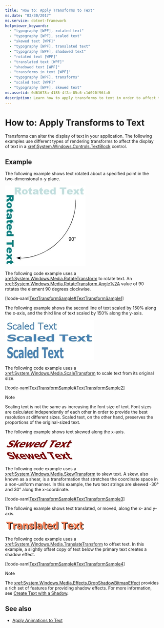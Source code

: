 ```yaml
---
title: "How to: Apply Transforms to Text"
ms.date: "03/30/2017"
ms.service: dotnet-framework
helpviewer_keywords: 
  - "typography [WPF], rotated text"
  - "typography [WPF], scaled text"
  - "skewed text [WPF]"
  - "typography [WPF], translated text"
  - "typography [WPF], shadowed text"
  - "rotated text [WPF]"
  - "translated text [WPF]"
  - "shadowed text [WPF]"
  - "transforms in text [WPF]"
  - "typography [WPF], transforms"
  - "scaled text [WPF]"
  - "typography [WPF], skewed text"
ms.assetid: 0d61678a-4185-4f2a-85c6-c1d020f96fa0
description: Learn how to apply transforms to text in order to affect the display of text in a TextBlock control.
---
```

# How to: Apply Transforms to Text

Transforms can alter the display of text in your application. The following examples use different types of rendering transforms to affect the display of text in a <xref:System.Windows.Controls.TextBlock> control.  
  
## Example  

The following example shows text rotated about a specified point in the two-dimensional x-y plane.  
  
![Text rotated using a RotateTransform](./media/how-to-apply-transforms-to-text/text-rotated-ninety-degrees.jpg)  
  
The following code example uses a <xref:System.Windows.Media.RotateTransform> to rotate text. An <xref:System.Windows.Media.RotateTransform.Angle%2A> value of 90 rotates the element 90 degrees clockwise.  
  
[!code-xaml[TextTransformSample#TextTransformSample1](~/samples/snippets/csharp/VS_Snippets_Wpf/TextTransformSample/CS/Window1.xaml#texttransformsample1)]  
  
The following example shows the second line of text scaled by 150% along the x-axis, and the third line of text scaled by 150% along the y-axis.  
  
![Text scaled using a ScaleTransform](./media/how-to-apply-transforms-to-text/scaled-text-scaletransform.jpg)
  
The following code example uses a <xref:System.Windows.Media.ScaleTransform> to scale text from its original size.  
  
[!code-xaml[TextTransformSample#TextTransformSample2](~/samples/snippets/csharp/VS_Snippets_Wpf/TextTransformSample/CS/Window1.xaml#texttransformsample2)]  
  
> [!NOTE]
> Scaling text is not the same as increasing the font size of text. Font sizes are calculated independently of each other in order to provide the best resolution at different sizes. Scaled text, on the other hand, preserves the proportions of the original-sized text.  
  
The following example shows text skewed along the x-axis.  
  
![Text skewed using a SkewTransform](./media/how-to-apply-transforms-to-text/skewed-transformed-text.jpg)

The following code example uses a <xref:System.Windows.Media.SkewTransform> to skew text. A skew, also known as a shear, is a transformation that stretches the coordinate space in a non-uniform manner. In this example, the two text strings are skewed -30° and 30° along the x-coordinate.  
  
[!code-xaml[TextTransformSample#TextTransformSample3](~/samples/snippets/csharp/VS_Snippets_Wpf/TextTransformSample/CS/Window1.xaml#texttransformsample3)]  
  
The following example shows text translated, or moved, along the x- and y-axis.  
  
![Text offset using a TranslateTransform](./media/how-to-apply-transforms-to-text/transformed-text-x-y-axis.jpg)
  
The following code example uses a <xref:System.Windows.Media.TranslateTransform> to offset text. In this example, a slightly offset copy of text below the primary text creates a shadow effect.  
  
[!code-xaml[TextTransformSample#TextTransformSample4](~/samples/snippets/csharp/VS_Snippets_Wpf/TextTransformSample/CS/Window1.xaml#texttransformsample4)]  
  
> [!NOTE]
> The <xref:System.Windows.Media.Effects.DropShadowBitmapEffect> provides a rich set of features for providing shadow effects. For more information, see [Create Text with a Shadow](how-to-create-text-with-a-shadow.md).  
  
## See also

- [Apply Animations to Text](how-to-apply-animations-to-text.md)
